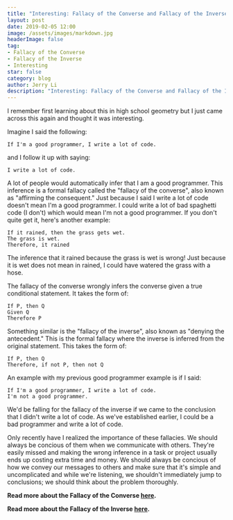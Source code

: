 ```yaml
---
title: "Interesting: Fallacy of the Converse and Fallacy of the Inverse"
layout: post
date: 2019-02-05 12:00
image: /assets/images/markdown.jpg
headerImage: false
tag:
- Fallacy of the Converse
- Fallacy of the Inverse
- Interesting
star: false
category: blog
author: Jerry Li
description: "Interesting: Fallacy of the Converse and Fallacy of the Inverse" 
---
```

I remember first learning about this in high school geometry but I just came across this again and thought it was interesting.

Imagine I said the following:

```
If I'm a good programmer, I write a lot of code.
``` 

and I follow it up with saying:

```
I write a lot of code.
```

A lot of people would automatically infer that I am a good programmer. This inference is a formal fallacy called the "fallacy of the converse", also known as "affirming the consequent." Just because I said I write a lot of code doesn't mean I'm a good programmer. I could write a lot of bad spaghetti code \(I don't\) which would mean I'm not a good programmer. If you don't quite get it, here's another example:
```
If it rained, then the grass gets wet.
The grass is wet.
Therefore, it rained
```
The inference that it rained because the grass is wet is wrong! Just because it is wet does not mean in rained, I could have watered the grass with a hose.

The fallacy of the converse wrongly infers the converse given a true conditional statement. It takes the form of:
```
If P, then Q
Given Q 
Therefore P
```

Something similar is the "fallacy of the inverse", also known as "denying the antecedent." This is the formal fallacy where the inverse is inferred from the original statement. This takes the form of:
```
If P, then Q
Therefore, if not P, then not Q
```

An example with my previous good programmer example is if I said:
```
If I'm a good programmer, I write a lot of code.
I'm not a good programmer.
``` 
We'd be falling for the fallacy of the inverse if we came to the conclusion that I didn't write a lot of code. As we've established earlier, I could be a bad programmer and write a lot of code.

Only recently have I realized the importance of these fallacies. We should always be concious of them when we communicate with others. They're easily missed and making the wrong inference in a task or project usually ends up costing extra time and money. We should always be concious of how we convey our messages to others and make sure that it's simple and uncomplicated and while we're listening, we shouldn't immediately jump to conclusions; we should think about the problem thoroughly. 

**Read more about the Fallacy of the Converse [here](https://en.wikipedia.org/wiki/Affirming_the_consequent).**

**Read more about the Fallacy of the Inverse [here](https://en.wikipedia.org/wiki/Denying_the_antecedent).**
